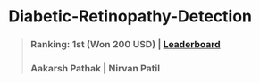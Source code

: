 # Diabetic-Retinopathy-Detection
> ### Ranking: 1st (Won 200 USD) | [Leaderboard](https://www.kaggle.com/competitions/eye-q/leaderboard)
> ### Aakarsh Pathak | Nirvan Patil

